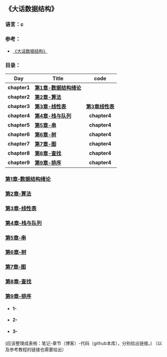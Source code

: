 ## 《大话数据结构》

### 语言：c

### 参考：
- [《大话数据结构》](https://github.com/anliux/Play-With-Data-Structure/blob/master/docs/%E5%A4%A7%E8%AF%9D%E6%95%B0%E6%8D%AE%E7%BB%93%E6%9E%84.pdf)

### 目录：

| Day | Title | code |
| :-------------: | ------------- | :-------------: |
| __chapter1__ | __[第1章-数据结构绪论](https://www.cnblogs.com/anliux/p/10824431.html)__ |
| __chapter2__ | __[第2章-算法](https://www.cnblogs.com/anliux/p/10831566.html)__ |
| __chapter3__ | __[第3章-线性表](https://www.cnblogs.com/anliux/p/10880648.html)__ | __[第3章线性表](https://github.com/anliux/Play-With-Data-Structure/tree/master/src/%E7%AC%AC3%E7%AB%A0%E7%BA%BF%E6%80%A7%E8%A1%A8)__ |
| __chapter4__ | __[第4章-栈与队列]()__ | __chapter4__ |
| __chapter5__ | __[第5章-串]()__ | __chapter4__ |
| __chapter6__ | __[第6章-树]()__ | __chapter4__ |
| __chapter7__ | __[第7章-图]()__ | __chapter4__ |
| __chapter8__ | __[第8章-查找]()__ | __chapter4__ |
| __chapter9__ | __[第9章-排序]()__ | __chapter4__ |

### [第1章-数据结构绪论](https://www.cnblogs.com/anliux/p/10824431.html)
### [第2章-算法](https://www.cnblogs.com/anliux/p/10831566.html)
### [第3章-线性表](https://www.cnblogs.com/anliux/p/10880648.html)
### [第4章-栈与队列]()
### [第5章-串]()
### [第6章-树]()
### [第7章-图]()
### [第8章-查找]()
### [第9章-排序]()


- #### 1-[]()
- #### 2-[]()
- #### 3-[]()
(应该整理成表格：笔记-章节（博客）-代码（github本库），分别给出链接。)
（以及参考教程的链接也需要给出）
